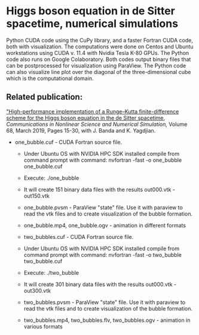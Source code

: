 # Higgs boson equation in de Sitter spacetime, numerical simulations

Python CUDA code using the CuPy library, and a faster Fortran CUDA code, both with visualization. 
The computations were done on Centos and Ubuntu workstations using CUDA v. 11.4 with Nvidia Tesla K-80 GPUs. The Python code also runs on Google Colaboratory. Both codes output binary files that can be postprocessed for visualization using ParaView. The Python code can also visualize line plot over the diagonal of the three-dimensional cube which is the computational domain. 


## Related publication:
["High-performance implementation of a Runge–Kutta finite-difference scheme for the Higgs boson equation in the de Sitter spacetime](https://andrasbalogh.github.io/assets/pubs/higgs-boson-desitter.pdf), <i> Communications in Nonlinear Science and Numerical Simulation,</i> Volume 68, March 2019, Pages 15-30, with J. Banda and K. Yagdjian.

* one_bubble.cuf - CUDA Fortran source file.
  * Under Ubuntu OS with NVIDIA HPC SDK installed compile from command prompt with command: nvfortran -fast -o one_bubble one_bubble.cuf
  * Execute: ./one_bubble
  * It will create 151 binary data files with the results out000.vtk - out150.vtk
  *  one_bubble.pvsm - ParaView "state" file. Use it with paraview to read the vtk files and to create visualization of the bubble formation.
  * one_bubble.mp4, one_bubble.ogv - animation in different formats
 
  * two_bubbles.cuf - CUDA Fortran source file.
  * Under Ubuntu OS with NVIDIA HPC SDK installed compile from command prompt with command: nvfortran -fast -o two_bubble two_bubble.cuf
  * Execute: ./two_bubble
  * It will create 301 binary data files with the results out000.vtk - out300.vtk
  *  two_bubbles.pvsm - ParaView "state" file. Use it with paraview to read the vtk files and to create visualization of the bubble formation.
  * two_bubbles.mp4, two_bubbles.flv, two_bubbles.ogv - animation in various formats

